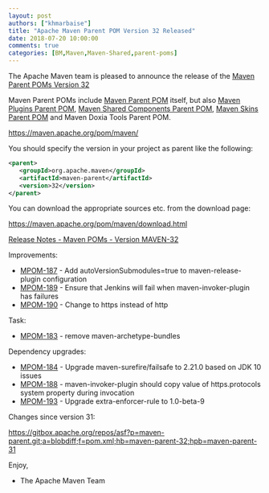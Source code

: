 ```yaml
---
layout: post
authors: ["khmarbaise"]
title: "Apache Maven Parent POM Version 32 Released"
date: 2018-07-20 10:00:00
comments: true
categories: [BM,Maven,Maven-Shared,parent-poms]
---
```

The Apache Maven team is pleased to announce the release of the 
[Maven Parent POMs Version 32](https://maven.apache.org/pom/maven/)

Maven Parent POMs include [Maven Parent POM](https://maven.apache.org/pom/maven/)
 itself, but also [Maven Plugins Parent POM](https://maven.apache.org/pom/maven/maven-plugins/), 
[Maven Shared Components Parent POM](https://maven.apache.org/pom/maven/maven-shared-components/), 
[Maven Skins Parent POM](https://maven.apache.org/pom/maven/maven-skins/) and
Maven Doxia Tools Parent POM.

https://maven.apache.org/pom/maven/

You should specify the version in your project as parent like the following:

``` xml
<parent>
   <groupId>org.apache.maven</groupId>
   <artifactId>maven-parent</artifactId>
   <version>32</version>
</parent>
```

You can download the appropriate sources etc. from the download page:

https://maven.apache.org/pom/maven/download.html


<!-- more -->

[Release Notes - Maven POMs - Version MAVEN-32](https://issues.apache.org/jira/secure/ReleaseNote.jspa?projectId=12311250&version=12342723)

Improvements:

 * [MPOM-187](https://issues.apache.org/jira/browse/MPOM-187) - Add autoVersionSubmodules=true to maven-release-plugin configuration
 * [MPOM-189](https://issues.apache.org/jira/browse/MPOM-189) - Ensure that Jenkins will fail when maven-invoker-plugin has failures
 * [MPOM-190](https://issues.apache.org/jira/browse/MPOM-190) - Change to https instead of http

Task:

 * [MPOM-183](https://issues.apache.org/jira/browse/MPOM-183) - remove maven-archetype-bundles

Dependency upgrades:

 * [MPOM-184](https://issues.apache.org/jira/browse/MPOM-184) - Upgrade maven-surefire/failsafe to 2.21.0 based on JDK 10 issues
 * [MPOM-188](https://issues.apache.org/jira/browse/MPOM-188) - maven-invoker-plugin should copy value of https.protocols system property during invocation
 * [MPOM-193](https://issues.apache.org/jira/browse/MPOM-193) - Upgrade extra-enforcer-rule to 1.0-beta-9

Changes since version 31:

https://gitbox.apache.org/repos/asf?p=maven-parent.git;a=blobdiff;f=pom.xml;hb=maven-parent-32;hpb=maven-parent-31


Enjoy,
- The Apache Maven Team

